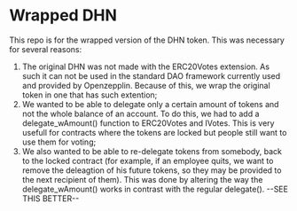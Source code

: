 # Wrapped DHN
This repo is for the wrapped version of the DHN token. This was necessary for several reasons:
1) The original DHN was not made with the ERC20Votes extension. As such it can not be used in the standard DAO framework currently used and provided by Openzepplin. Because of this, we wrap the original token in one that has such extention;
2) We wanted to be able to delegate only a certain amount of tokens and not the whole balance of an account. To do this, we had to add a delegate_wAmount() function to ERC20Votes and IVotes. This is very usefull for contracts where the tokens are locked but people still want to use them for voting;
3) We also wanted to be able to re-delegate tokens from somebody, back to the locked contract (for example, if an employee quits, we want to remove the deleagtion of his future tokens, so they may be provided to the next recipient of them). This was done by altering the way the delegate_wAmount() works in contrast with the regular delegate(). --SEE THIS BETTER--